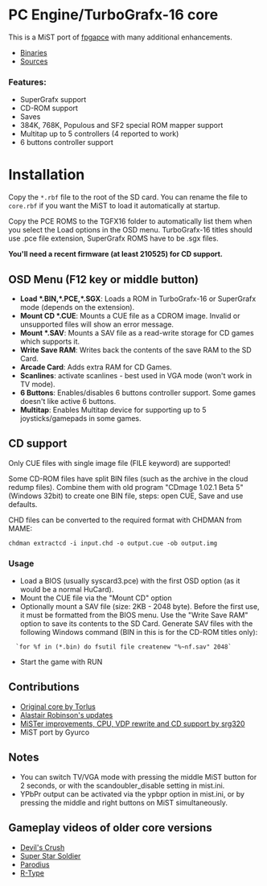 # PC Engine/TurboGrafx-16 core

This is a MiST port of [fpgapce](https://github.com/Torlus/fpgapce) with many additional enhancements.

- [Binaries](https://github.com/mist-devel/mist-binaries/tree/master/cores/pcengine)
- [Sources](https://github.com/gyurco/TurboGrafx16_MiSTer/tree/mist)

### Features:
- SuperGrafx support
- CD-ROM support
- Saves
- 384K, 768K, Populous and SF2 special ROM mapper support
- Multitap up to 5 controllers (4 reported to work)
- 6 buttons controller support

# Installation #

Copy the `*.rbf` file to the root of the SD card.
You can rename the file to `core.rbf` if you want the MiST to load it automatically at startup.

Copy the PCE ROMS to the TGFX16 folder to automatically list them when you select the Load options in the OSD menu. TurboGrafx-16 titles should use .pce file extension, SuperGrafx ROMS have to be .sgx files.

**You'll need a recent firmware (at least 210525) for CD support.**

## OSD Menu (F12 key or middle button)

  * **Load \*.BIN,\*.PCE,\*.SGX**: Loads a ROM in TurboGrafx-16 or SuperGrafx mode (depends on the extension).
  * **Mount CD \*.CUE**: Mounts a CUE file as a CDROM image. Invalid or unsupported files will show an error message.
  * **Mount \*.SAV**: Mounts a SAV file as a read-write storage for CD games which supports it.
  * **Write Save RAM**: Writes back the contents of the save RAM to the SD Card.
  * **Arcade Card**: Adds extra RAM for CD Games.
  * **Scanlines**: activate scanlines - best used in VGA mode (won't work in TV mode).
  * **6 Buttons**: Enables/disables 6 buttons controller support. Some games doesn't like active 6 buttons.
  * **Multitap**: Enables Multitap device for supporting up to 5 joysticks/gamepads in some games.

## CD support

Only CUE files with single image file (FILE keyword) are supported!

Some CD-ROM files have split BIN files (such as the archive in the cloud redump files). Combine them with old program "CDmage 1.02.1 Beta 5" (Windows 32bit) to create one BIN file, steps: open CUE, Save and use defaults. 

CHD files can be converted to the required format with CHDMAN from MAME:

```
chdman extractcd -i input.chd -o output.cue -ob output.img
```

### Usage

- Load a BIOS (usually syscard3.pce) with the first OSD option (as it would be a normal HuCard).
- Mount the CUE file via the "Mount CD" option
- Optionally mount a SAV file (size: 2KB - 2048 byte). Before the first use, it must be formatted from the BIOS menu. Use the "Write Save RAM" option to
  save its contents to the SD Card.
  Generate SAV files with the following Windows command (BIN in this is for the CD-ROM titles only):

```
  `for %f in (*.bin) do fsutil file createnew "%~nf.sav" 2048`
```

- Start the game with RUN

## Contributions

- [Original core by Torlus](https://github.com/Torlus/fpgapce)
- [Alastair Robinson's updates](https://github.com/robinsonb5/fpgapce)
- [MiSTer improvements, CPU, VDP rewrite and CD support by srg320](https://github.com/MiSTer-devel/TurboGrafx16_MiSTer)
- MiST port by Gyurco

## Notes ##

  * You can switch TV/VGA mode with pressing the middle MiST button for 2 seconds, or with the scandoubler_disable setting in mist.ini.
  * YPbPr output can be activated via the ypbpr option in mist.ini, or by pressing the middle and right buttons on MiST simultaneously.

## Gameplay videos of older core versions

- [Devil's Crush](http://www.youtube.com/watch?feature=player_embedded&v=eqkAILkPe5I)
- [Super Star Soldier](http://www.youtube.com/watch?feature=player_embedded&v=4l58HPSzfjQ)
- [Parodius](http://www.youtube.com/watch?feature=player_embedded&v=CzeHW-gyMSI)
- [R-Type](http://www.youtube.com/watch?feature=player_embedded&v=OvreesBg8AE)
